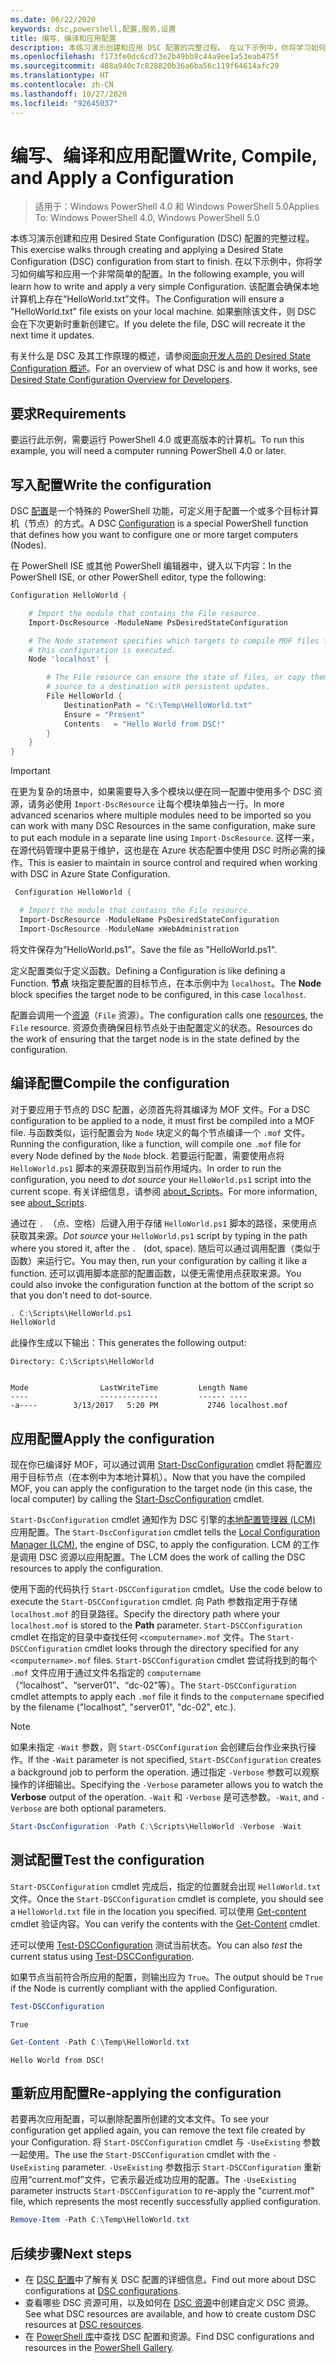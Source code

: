 ```yaml
---
ms.date: 06/22/2020
keywords: dsc,powershell,配置,服务,设置
title: 编写、编译和应用配置
description: 本练习演示创建和应用 DSC 配置的完整过程。 在以下示例中，你将学习如何编写和应用一个非常简单的配置
ms.openlocfilehash: f173fe0dc6cd73e2b49bb8c44a9ee1a53eab475f
ms.sourcegitcommit: 488a940c7c828820b36a6ba56c119f64614afc29
ms.translationtype: HT
ms.contentlocale: zh-CN
ms.lasthandoff: 10/27/2020
ms.locfileid: "92645037"
---
```

# <a name="write-compile-and-apply-a-configuration"></a><span data-ttu-id="e8a9f-105">编写、编译和应用配置</span><span class="sxs-lookup"><span data-stu-id="e8a9f-105">Write, Compile, and Apply a Configuration</span></span>

> <span data-ttu-id="e8a9f-106">适用于：Windows PowerShell 4.0 和 Windows PowerShell 5.0</span><span class="sxs-lookup"><span data-stu-id="e8a9f-106">Applies To: Windows PowerShell 4.0, Windows PowerShell 5.0</span></span>

<span data-ttu-id="e8a9f-107">本练习演示创建和应用 Desired State Configuration (DSC) 配置的完整过程。</span><span class="sxs-lookup"><span data-stu-id="e8a9f-107">This exercise walks through creating and applying a Desired State Configuration (DSC) configuration from start to finish.</span></span> <span data-ttu-id="e8a9f-108">在以下示例中，你将学习如何编写和应用一个非常简单的配置。</span><span class="sxs-lookup"><span data-stu-id="e8a9f-108">In the following example, you will learn how to write and apply a very simple Configuration.</span></span> <span data-ttu-id="e8a9f-109">该配置会确保本地计算机上存在“HelloWorld.txt”文件。</span><span class="sxs-lookup"><span data-stu-id="e8a9f-109">The Configuration will ensure a "HelloWorld.txt" file exists on your local machine.</span></span>
<span data-ttu-id="e8a9f-110">如果删除该文件，则 DSC 会在下次更新时重新创建它。</span><span class="sxs-lookup"><span data-stu-id="e8a9f-110">If you delete the file, DSC will recreate it the next time it updates.</span></span>

<span data-ttu-id="e8a9f-111">有关什么是 DSC 及其工作原理的概述，请参阅[面向开发人员的 Desired State Configuration 概述](../overview/overview.md)。</span><span class="sxs-lookup"><span data-stu-id="e8a9f-111">For an overview of what DSC is and how it works, see [Desired State Configuration Overview for Developers](../overview/overview.md).</span></span>

## <a name="requirements"></a><span data-ttu-id="e8a9f-112">要求</span><span class="sxs-lookup"><span data-stu-id="e8a9f-112">Requirements</span></span>

<span data-ttu-id="e8a9f-113">要运行此示例，需要运行 PowerShell 4.0 或更高版本的计算机。</span><span class="sxs-lookup"><span data-stu-id="e8a9f-113">To run this example, you will need a computer running PowerShell 4.0 or later.</span></span>

## <a name="write-the-configuration"></a><span data-ttu-id="e8a9f-114">写入配置</span><span class="sxs-lookup"><span data-stu-id="e8a9f-114">Write the configuration</span></span>

<span data-ttu-id="e8a9f-115">DSC [配置](configurations.md)是一个特殊的 PowerShell 功能，可定义用于配置一个或多个目标计算机（节点）的方式。</span><span class="sxs-lookup"><span data-stu-id="e8a9f-115">A DSC [Configuration](configurations.md) is a special PowerShell function that defines how you want to configure one or more target computers (Nodes).</span></span>

<span data-ttu-id="e8a9f-116">在 PowerShell ISE 或其他 PowerShell 编辑器中，键入以下内容：</span><span class="sxs-lookup"><span data-stu-id="e8a9f-116">In the PowerShell ISE, or other PowerShell editor, type the following:</span></span>

```powershell
Configuration HelloWorld {

    # Import the module that contains the File resource.
    Import-DscResource -ModuleName PsDesiredStateConfiguration

    # The Node statement specifies which targets to compile MOF files for, when
    # this configuration is executed.
    Node 'localhost' {

        # The File resource can ensure the state of files, or copy them from a
        # source to a destination with persistent updates.
        File HelloWorld {
            DestinationPath = "C:\Temp\HelloWorld.txt"
            Ensure = "Present"
            Contents   = "Hello World from DSC!"
        }
    }
}
```

> [!IMPORTANT]
> <span data-ttu-id="e8a9f-117">在更为复杂的场景中，如果需要导入多个模块以便在同一配置中使用多个 DSC 资源，请务必使用 `Import-DscResource` 让每个模块单独占一行。</span><span class="sxs-lookup"><span data-stu-id="e8a9f-117">In more advanced scenarios where multiple modules need to be imported so you can work with many DSC Resources in the same configuration, make sure to put each module in a separate line using `Import-DscResource`.</span></span> <span data-ttu-id="e8a9f-118">这样一来，在源代码管理中更易于维护，这也是在 Azure 状态配置中使用 DSC 时所必需的操作。</span><span class="sxs-lookup"><span data-stu-id="e8a9f-118">This is easier to maintain in source control and required when working with DSC in Azure State Configuration.</span></span>
>
> ```powershell
>  Configuration HelloWorld {
>
>   # Import the module that contains the File resource.
>   Import-DscResource -ModuleName PsDesiredStateConfiguration
>   Import-DscResource -ModuleName xWebAdministration
>
> ```

<span data-ttu-id="e8a9f-119">将文件保存为“HelloWorld.ps1”。</span><span class="sxs-lookup"><span data-stu-id="e8a9f-119">Save the file as "HelloWorld.ps1".</span></span>

<span data-ttu-id="e8a9f-120">定义配置类似于定义函数。</span><span class="sxs-lookup"><span data-stu-id="e8a9f-120">Defining a Configuration is like defining a Function.</span></span> <span data-ttu-id="e8a9f-121">**节点** 块指定要配置的目标节点，在本示例中为 `localhost`。</span><span class="sxs-lookup"><span data-stu-id="e8a9f-121">The **Node** block specifies the target node to be configured, in this case `localhost`.</span></span>

<span data-ttu-id="e8a9f-122">配置会调用一个[资源](../resources/resources.md)（`File` 资源）。</span><span class="sxs-lookup"><span data-stu-id="e8a9f-122">The configuration calls one [resources](../resources/resources.md), the `File` resource.</span></span> <span data-ttu-id="e8a9f-123">资源负责确保目标节点处于由配置定义的状态。</span><span class="sxs-lookup"><span data-stu-id="e8a9f-123">Resources do the work of ensuring that the target node is in the state defined by the configuration.</span></span>

## <a name="compile-the-configuration"></a><span data-ttu-id="e8a9f-124">编译配置</span><span class="sxs-lookup"><span data-stu-id="e8a9f-124">Compile the configuration</span></span>

<span data-ttu-id="e8a9f-125">对于要应用于节点的 DSC 配置，必须首先将其编译为 MOF 文件。</span><span class="sxs-lookup"><span data-stu-id="e8a9f-125">For a DSC configuration to be applied to a node, it must first be compiled into a MOF file.</span></span> <span data-ttu-id="e8a9f-126">与函数类似，运行配置会为 `Node` 块定义的每个节点编译一个 `.mof` 文件。</span><span class="sxs-lookup"><span data-stu-id="e8a9f-126">Running the configuration, like a function, will compile one `.mof` file for every Node defined by the `Node` block.</span></span> <span data-ttu-id="e8a9f-127">若要运行配置，需要使用点将 `HelloWorld.ps1` 脚本的来源获取到当前作用域内。</span><span class="sxs-lookup"><span data-stu-id="e8a9f-127">In order to run the configuration, you need to _dot source_ your `HelloWorld.ps1` script into the current scope.</span></span> <span data-ttu-id="e8a9f-128">有关详细信息，请参阅 [about_Scripts](/powershell/module/microsoft.powershell.core/about/about_scripts#script-scope-and-dot-sourcing)。</span><span class="sxs-lookup"><span data-stu-id="e8a9f-128">For more information, see [about_Scripts](/powershell/module/microsoft.powershell.core/about/about_scripts#script-scope-and-dot-sourcing).</span></span>

<!-- markdownlint-disable MD038 -->
<span data-ttu-id="e8a9f-129">通过在 `. `（点、空格）后键入用于存储 `HelloWorld.ps1` 脚本的路径，来使用点获取其来源。</span><span class="sxs-lookup"><span data-stu-id="e8a9f-129">_Dot source_ your `HelloWorld.ps1` script by typing in the path where you stored it, after the `. ` (dot, space).</span></span> <span data-ttu-id="e8a9f-130">随后可以通过调用配置（类似于函数）来运行它。</span><span class="sxs-lookup"><span data-stu-id="e8a9f-130">You may then, run your configuration by calling it like a function.</span></span> <span data-ttu-id="e8a9f-131">还可以调用脚本底部的配置函数，以便无需使用点获取来源。</span><span class="sxs-lookup"><span data-stu-id="e8a9f-131">You could also invoke the configuration function at the bottom of the script so that you don't need to dot-source.</span></span>
<!-- markdownlint-enable MD038 -->

```powershell
. C:\Scripts\HelloWorld.ps1
HelloWorld
```

<span data-ttu-id="e8a9f-132">此操作生成以下输出：</span><span class="sxs-lookup"><span data-stu-id="e8a9f-132">This generates the following output:</span></span>

```Output
Directory: C:\Scripts\HelloWorld


Mode                LastWriteTime         Length Name
----                -------------         ------ ----
-a----        3/13/2017   5:20 PM           2746 localhost.mof
```

## <a name="apply-the-configuration"></a><span data-ttu-id="e8a9f-133">应用配置</span><span class="sxs-lookup"><span data-stu-id="e8a9f-133">Apply the configuration</span></span>

<span data-ttu-id="e8a9f-134">现在你已编译好 MOF，可以通过调用 [Start-DscConfiguration](/powershell/module/psdesiredstateconfiguration/start-dscconfiguration) cmdlet 将配置应用于目标节点（在本例中为本地计算机）。</span><span class="sxs-lookup"><span data-stu-id="e8a9f-134">Now that you have the compiled MOF, you can apply the configuration to the target node (in this case, the local computer) by calling the [Start-DscConfiguration](/powershell/module/psdesiredstateconfiguration/start-dscconfiguration) cmdlet.</span></span>

<span data-ttu-id="e8a9f-135">`Start-DscConfiguration` cmdlet 通知作为 DSC 引擎的[本地配置管理器 (LCM)](../managing-nodes/metaConfig.md) 应用配置。</span><span class="sxs-lookup"><span data-stu-id="e8a9f-135">The `Start-DscConfiguration` cmdlet tells the [Local Configuration Manager (LCM)](../managing-nodes/metaConfig.md), the engine of DSC, to apply the configuration.</span></span> <span data-ttu-id="e8a9f-136">LCM 的工作是调用 DSC 资源以应用配置。</span><span class="sxs-lookup"><span data-stu-id="e8a9f-136">The LCM does the work of calling the DSC resources to apply the configuration.</span></span>

<span data-ttu-id="e8a9f-137">使用下面的代码执行 `Start-DSCConfiguration` cmdlet。</span><span class="sxs-lookup"><span data-stu-id="e8a9f-137">Use the code below to execute the `Start-DSCConfiguration` cmdlet.</span></span> <span data-ttu-id="e8a9f-138">向 Path 参数指定用于存储 `localhost.mof` 的目录路径。</span><span class="sxs-lookup"><span data-stu-id="e8a9f-138">Specify the directory path where your `localhost.mof` is stored to the **Path** parameter.</span></span> <span data-ttu-id="e8a9f-139">`Start-DSCConfiguration` cmdlet 在指定的目录中查找任何 `<computername>.mof` 文件。</span><span class="sxs-lookup"><span data-stu-id="e8a9f-139">The `Start-DSCConfiguration` cmdlet looks through the directory specified for any `<computername>.mof` files.</span></span> <span data-ttu-id="e8a9f-140">`Start-DSCConfiguration` cmdlet 尝试将找到的每个 `.mof` 文件应用于通过文件名指定的 `computername`（“localhost”、“server01”、“dc-02”等）。</span><span class="sxs-lookup"><span data-stu-id="e8a9f-140">The `Start-DSCConfiguration` cmdlet attempts to apply each `.mof` file it finds to the `computername` specified by the filename ("localhost", "server01", "dc-02", etc.).</span></span>

> [!NOTE]
> <span data-ttu-id="e8a9f-141">如果未指定 `-Wait` 参数，则 `Start-DSCConfiguration` 会创建后台作业来执行操作。</span><span class="sxs-lookup"><span data-stu-id="e8a9f-141">If the `-Wait` parameter is not specified, `Start-DSCConfiguration` creates a background job to perform the operation.</span></span> <span data-ttu-id="e8a9f-142">通过指定 `-Verbose` 参数可以观察操作的详细输出。</span><span class="sxs-lookup"><span data-stu-id="e8a9f-142">Specifying the `-Verbose` parameter allows you to watch the **Verbose** output of the operation.</span></span> <span data-ttu-id="e8a9f-143">`-Wait` 和 `-Verbose` 是可选参数。</span><span class="sxs-lookup"><span data-stu-id="e8a9f-143">`-Wait`, and `-Verbose` are both optional parameters.</span></span>

```powershell
Start-DscConfiguration -Path C:\Scripts\HelloWorld -Verbose -Wait
```

## <a name="test-the-configuration"></a><span data-ttu-id="e8a9f-144">测试配置</span><span class="sxs-lookup"><span data-stu-id="e8a9f-144">Test the configuration</span></span>

<span data-ttu-id="e8a9f-145">`Start-DSCConfiguration` cmdlet 完成后，指定的位置就会出现 `HelloWorld.txt` 文件。</span><span class="sxs-lookup"><span data-stu-id="e8a9f-145">Once the `Start-DSCConfiguration` cmdlet is complete, you should see a `HelloWorld.txt` file in the location you specified.</span></span> <span data-ttu-id="e8a9f-146">可以使用 [Get-content](/powershell/module/microsoft.powershell.management/get-content) cmdlet 验证内容。</span><span class="sxs-lookup"><span data-stu-id="e8a9f-146">You can verify the contents with the [Get-Content](/powershell/module/microsoft.powershell.management/get-content) cmdlet.</span></span>

<span data-ttu-id="e8a9f-147">还可以使用 [Test-DSCConfiguration](/powershell/module/psdesiredstateconfiguration/Test-DSCConfiguration) 测试当前状态。</span><span class="sxs-lookup"><span data-stu-id="e8a9f-147">You can also _test_ the current status using [Test-DSCConfiguration](/powershell/module/psdesiredstateconfiguration/Test-DSCConfiguration).</span></span>

<span data-ttu-id="e8a9f-148">如果节点当前符合所应用的配置，则输出应为 `True`。</span><span class="sxs-lookup"><span data-stu-id="e8a9f-148">The output should be `True` if the Node is currently compliant with the applied Configuration.</span></span>

```powershell
Test-DSCConfiguration
```

```Output
True
```

```powershell
Get-Content -Path C:\Temp\HelloWorld.txt
```

```Output
Hello World from DSC!
```

## <a name="re-applying-the-configuration"></a><span data-ttu-id="e8a9f-149">重新应用配置</span><span class="sxs-lookup"><span data-stu-id="e8a9f-149">Re-applying the configuration</span></span>

<span data-ttu-id="e8a9f-150">若要再次应用配置，可以删除配置所创建的文本文件。</span><span class="sxs-lookup"><span data-stu-id="e8a9f-150">To see your configuration get applied again, you can remove the text file created by your Configuration.</span></span> <span data-ttu-id="e8a9f-151">将 `Start-DSCConfiguration` cmdlet 与 `-UseExisting` 参数一起使用。</span><span class="sxs-lookup"><span data-stu-id="e8a9f-151">The use the `Start-DSCConfiguration` cmdlet with the `-UseExisting` parameter.</span></span> <span data-ttu-id="e8a9f-152">`-UseExisting` 参数指示 `Start-DSCConfiguration` 重新应用“current.mof”文件，它表示最近成功应用的配置。</span><span class="sxs-lookup"><span data-stu-id="e8a9f-152">The `-UseExisting` parameter instructs `Start-DSCConfiguration` to re-apply the "current.mof" file, which represents the most recently successfully applied configuration.</span></span>

```powershell
Remove-Item -Path C:\Temp\HelloWorld.txt
```

## <a name="next-steps"></a><span data-ttu-id="e8a9f-153">后续步骤</span><span class="sxs-lookup"><span data-stu-id="e8a9f-153">Next steps</span></span>

- <span data-ttu-id="e8a9f-154">在 [DSC 配置](configurations.md)中了解有关 DSC 配置的详细信息。</span><span class="sxs-lookup"><span data-stu-id="e8a9f-154">Find out more about DSC configurations at [DSC configurations](configurations.md).</span></span>
- <span data-ttu-id="e8a9f-155">查看哪些 DSC 资源可用，以及如何在 [DSC 资源](../resources/resources.md)中创建自定义 DSC 资源。</span><span class="sxs-lookup"><span data-stu-id="e8a9f-155">See what DSC resources are available, and how to create custom DSC resources at [DSC resources](../resources/resources.md).</span></span>
- <span data-ttu-id="e8a9f-156">在 [PowerShell 库](https://www.powershellgallery.com/)中查找 DSC 配置和资源。</span><span class="sxs-lookup"><span data-stu-id="e8a9f-156">Find DSC configurations and resources in the [PowerShell Gallery](https://www.powershellgallery.com/).</span></span>
